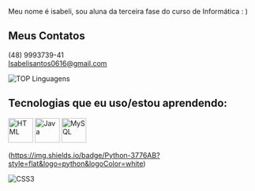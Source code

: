Meu nome é isabeli, sou aluna da terceira fase do curso de Informática : )
<br>
## Meus Contatos
(48) 9993739-41<br>
Isabelisantos0616@gmail.com

![TOP Linguagens](https://github-readme-stats.vercel.app/api/top-langs/?username=isabelimachado&layout=compact&theme=dracula)

## Tecnologias que eu uso/estou aprendendo:

<img src="https://cdn.jsdelivr.net/gh/devicons/devicon/icons/html5/html5-original-wordmark.svg" alt="HTML" width="50" height="50">
<img src="https://cdn.jsdelivr.net/gh/devicons/devicon/icons/java/java-original-wordmark.svg" alt="Java" width="50" height="50">
<img src="https://cdn.jsdelivr.net/gh/devicons/devicon/icons/mysql/mysql-original-wordmark.svg" alt="MySQL" width="50" height="50">



(https://img.shields.io/badge/Python-3776AB?style=flat&logo=python&logoColor=white)

![CSS3](https://img.shields.io/badge/CSS3-1572B6?style=flat&logo=css3&logoColor=white)


